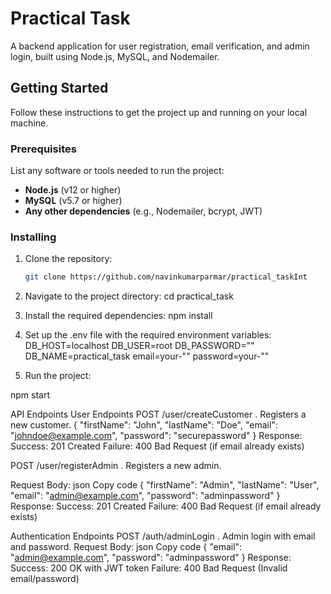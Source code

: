 # Practical Task

A backend application for user registration, email verification, and admin login, built using Node.js, MySQL, and Nodemailer.

## Getting Started

Follow these instructions to get the project up and running on your local machine.

### Prerequisites

List any software or tools needed to run the project:

- **Node.js** (v12 or higher)
- **MySQL** (v5.7 or higher)
- **Any other dependencies** (e.g., Nodemailer, bcrypt, JWT)

### Installing

1. Clone the repository:
   ```bash
   git clone https://github.com/navinkumarparmar/practical_taskInt

2. Navigate to the project directory:
 cd practical_task

3. Install the required dependencies:
npm install

4. Set up the .env file with the required environment variables:
DB_HOST=localhost
DB_USER=root
DB_PASSWORD=""
DB_NAME=practical_task
email=your-""
password=your-""

5. Run the project:

npm start

API Endpoints
User Endpoints
POST /user/createCustomer
. Registers a new customer.
{
  "firstName": "John",
  "lastName": "Doe",
  "email": "johndoe@example.com",
  "password": "securepassword"
}
Response:
Success: 201 Created
Failure: 400 Bad Request (if email already exists)


POST /user/registerAdmin
. Registers a new admin.

Request Body:
json
Copy code
{
  "firstName": "Admin",
  "lastName": "User",
  "email": "admin@example.com",
  "password": "adminpassword"
}
Response:
Success: 201 Created
Failure: 400 Bad Request (if email already exists)



Authentication Endpoints
POST /auth/adminLogin
. Admin login with email and password.
Request Body:
json
Copy code
{
  "email": "admin@example.com",
  "password": "adminpassword"
}
Response:
Success: 200 OK with JWT token
Failure: 400 Bad Request (Invalid email/password)


